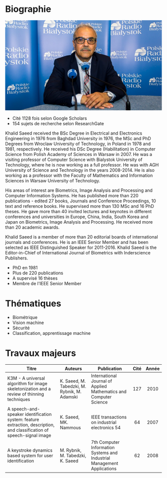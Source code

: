 # Biographie

![alt text](pics/khalid%20saeed.jpg "Khalid Saeed")

* Cité 1128 fois selon Google Scholars
* 154 sujets de recherche selon ResearchGate

Khalid Saeed received the BSc Degree in Electrical and Electronics Engineering in 1976 from Baghdad University in 1976, the MSc and PhD Degrees from Wroclaw University of Technology, in Poland in 1978 and 1981, respectively. He received his DSc Degree (Habilitation) in Computer Science from Polish Academy of Sciences in Warsaw in 2007. He was a visiting professor of Computer Science with Bialystok University of Technology, where he is now working as a full professor. He was with AGH University of Science and Technology in the years 2008-2014. He is also working as a professor with the Faculty of Mathematics and Information Sciences in Warsaw University of Technology.

His areas of interest are Biometrics, Image Analysis and Processing and Computer Information Systems. He has published more than 220 publications - edited 27 books, Journals and Conference Proceedings, 10 text and reference books. He supervised more than 130 MSc and 16 PhD theses. He gave more than 40 invited lectures and keynotes in different conferences and universities in Europe, China, India, South Korea and Japan on Biometrics, Image Analysis and Processing. He received more than 20 academic awards.

Khalid Saeed is a member of more than 20 editorial boards of international journals and conferences. He is an IEEE Senior Member and has been selected as IEEE Distinguished Speaker for 2011-2016. Khalid Saeed is the Editor-in-Chief of International Journal of Biometrics with Inderscience Publishers.

* PhD en 1981
* Plus de 220 publications
* A supervisé 16 thèses
* Membre de l'IEEE Senior Member

# Thématiques

* Biométrique
* Vision machine
* Sécurité
* Classification, apprentissage machine

# Travaux majeurs

Titre|Auteurs|Publication|Cité|Année
---|---|---|:---:|:---:
K3M - A universal algorithm for image skeletonization and a review of thinning techniques | K. Saeed, M. Tabedzki, M. Rybnik, M. Adamski | International Journal of Applied Mathematics and Computer Science | 127 | 2010
A speech-and-speaker identification system: feature extraction, description, and classification of speech-signal image | K. Saeed, MK. Nammous | IEEE transactions on industrial electronics 54 | 64 | 2007
A keystroke dynamics based system for user identification | M. Rybnik, M. Tabedzki, K. Saeed | 7th Computer Information Systems and Industrial Management Applications | 62 | 2008

